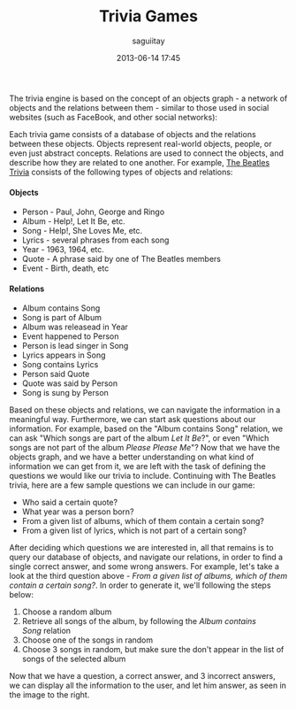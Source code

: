 ﻿---
layout: page
permalink: /windows-phone/trivia-games/
title: "Trivia Games"
date: 2013-06-14 17:45
author: saguiitay
parent: "Windows Phone"
---
The trivia engine is based on the concept of an objects graph - a network of objects and the relations between them - similar to those used in social websites (such as FaceBook, and other social networks):

Each trivia game consists of a database of objects and the relations between these objects. Objects represent real-world objects, people, or even just abstract concepts. Relations are used to connect the objects, and describe how they are related to one another. For example, [The Beatles Trivia](http://www.wp7trivia.com/thebeatles/) consists of the following types of objects and relations:


#### Objects

-   Person - Paul, John, George and Ringo
-   Album - Help!, Let It Be, etc.
-   Song - Help!, She Loves Me, etc.
-   Lyrics - several phrases from each song
-   Year - 1963, 1964, etc.
-   Quote - A phrase said by one of The Beatles members
-   Event - Birth, death, etc

#### Relations

-   Album contains Song
-   Song is part of Album
-   Album was releasead in Year
-   Event happened to Person
-   Person is lead singer in Song
-   Lyrics appears in Song
-   Song contains Lyrics
-   Person said Quote
-   Quote was said by Person
-   Song is sung by Person

Based on these objects and relations, we can navigate the information in a meaningful way. Furthermore, we can start ask questions about our information. For example, based on the "Album contains Song" relation, we can ask "Which songs are part of the album *Let It Be*?", or even "Which songs are not part of the album *Please Please Me*"? Now that we have the objects graph, and we have a better understanding on what kind of information we can get from it, we are left with the task of defining the questions we would like our trivia to include. Continuing with The Beatles trivia, here are a few sample questions we can include in our game:
-   Who said a certain quote?
-   What year was a person born?
-   From a given list of albums, which of them contain a certain song?
-   From a given list of lyrics, which is not part of a certain song?

After deciding which questions we are interested in, all that remains is to query our database of objects, and navigate our relations, in order to find a single correct answer, and some wrong answers. For example, let's take a look at the third question above - *From a given list of albums, which of them contain a certain song?*. In order to generate it, we'll following the steps below:
1.  Choose a random album
2.  Retrieve all songs of the album, by following the *Album contains Song* relation
3.  Choose one of the songs in random
4.  Choose 3 songs in random, but make sure the don't appear in the list of songs of the selected album

Now that we have a question, a correct answer, and 3 incorrect answers, we can display all the information to the user, and let him answer, as seen in the image to the right.



